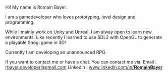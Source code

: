Hi! My name is Romain Bayer.

I am a gamedeveloper who loves prototyping, level design and programming.

While I mainly work on Unity and Unreal, I am alway open to learn new environments. 
Like recently I learned to use SDL2 with OpenGL to generate a playable Shogi game in 3D!

Currently I am developing an unannounced RPG.

If you want to contact me or have a chat. You can contact me via:
Email : rbayer.developer@gmail.com
Linkedin : www.linkedin.com/in/𝐑𝐨𝐦𝐚𝐢𝐧𝐁𝐚𝐲𝐞𝐫
